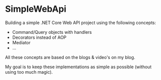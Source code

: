 # SimpleWebApi

Building a simple .NET Core Web API project using the following concepts:

* Command/Query objects with handlers
* Decorators instead of AOP
* Mediator
* ...

All these concepts are based on the blogs & video's on my blog.

My goal is to keep these implementations as simple as possible (without using too much magic).
